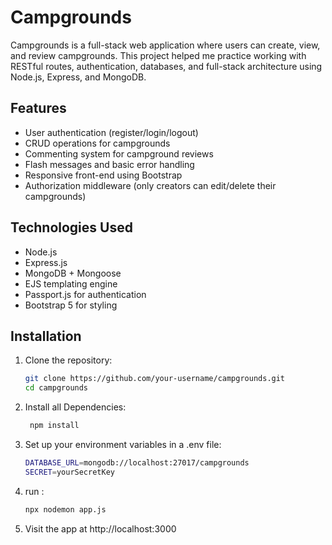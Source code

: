 # Campgrounds

Campgrounds is a full-stack web application where users can create, view, and review campgrounds. 
This project helped me practice working with RESTful routes, authentication, databases, and full-stack architecture using Node.js, Express, and MongoDB.

## Features

- User authentication (register/login/logout)
- CRUD operations for campgrounds
- Commenting system for campground reviews
- Flash messages and basic error handling
- Responsive front-end using Bootstrap
- Authorization middleware (only creators can edit/delete their campgrounds)

## Technologies Used

- Node.js
- Express.js
- MongoDB + Mongoose
- EJS templating engine
- Passport.js for authentication
- Bootstrap 5 for styling

## Installation

1. Clone the repository:
   ```bash
   git clone https://github.com/your-username/campgrounds.git
   cd campgrounds
2. Install all Dependencies:
   ```bash
    npm install
3. Set up your environment variables in a .env file:
   ```bash
   DATABASE_URL=mongodb://localhost:27017/campgrounds
   SECRET=yourSecretKey
4. run :
   ```bash
   npx nodemon app.js
5. Visit the app at http://localhost:3000
